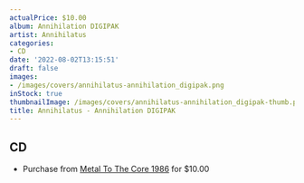 ```yaml
---
actualPrice: $10.00
album: Annihilation DIGIPAK
artist: Annihilatus
categories:
- CD
date: '2022-08-02T13:15:51'
draft: false
images:
- /images/covers/annihilatus-annihilation_digipak.png
inStock: true
thumbnailImage: /images/covers/annihilatus-annihilation_digipak-thumb.png
title: Annihilatus - Annihilation DIGIPAK
---
```


## CD
* Purchase from [Metal To The Core 1986](https://metaltothecore1986.com/shop/annihilatus-annihilation-digipak-cd/) for $10.00
